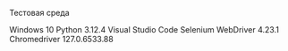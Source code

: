 Тестовая среда

Windows 10
Python 3.12.4
Visual Studio Code
Selenium WebDriver 4.23.1
Chromedriver 127.0.6533.88
